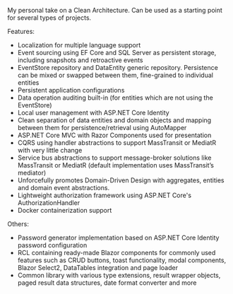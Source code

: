 My personal take on a Clean Architecture. Can be used as a starting point for several types of projects.

Features:
- Localization for multiple language support
- Event sourcing using EF Core and SQL Server as persistent storage, including snapshots and retroactive events
- EventStore repository and DataEntity generic repository. Persistence can be mixed or swapped between them, fine-grained to individual entities
- Persistent application configurations
- Data operation auditing built-in (for entities which are not using the EventStore)
- Local user management with ASP.NET Core Identity
- Clean separation of data entities and domain objects and mapping between them for persistence/retrieval using AutoMapper
- ASP.NET Core MVC with Razor Components used for presentation
- CQRS using handler abstractions to support MassTransit or MediatR with very little change
- Service bus abstractions to support message-broker solutions like MassTransit or MediatR (default implementation uses MassTransit’s mediator)
- Unforcefully promotes Domain-Driven Design with aggregates, entities and domain event abstractions.
- Lightweight authorization framework using ASP.NET Core's AuthorizationHandler
- Docker containerization support

Others:
- Password generator implementation based on ASP.NET Core Identity password configuration
- RCL containing ready-made Blazor components for commonly used features such as CRUD buttons, toast functionality, modal components, Blazor Select2, DataTables integration and page loader
- Common library with various type extensions, result wrapper objects, paged result data structures, date format converter and more
